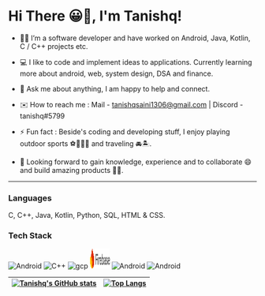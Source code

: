 # Hi There 😀👋, I'm Tanishq!

- 🧑‍💻 I’m a software developer and have worked on Android, Java, Kotlin, C / C++ projects etc.

- 💻 I like to code and implement ideas to applications. Currently learning more about android, web, system design, DSA and finance.

- 💬 Ask me about anything, I am happy to help and connect.

- ✉️ How to reach me : Mail - tanishqsaini1306@gmail.com | Discord - tanishq#5799

- ⚡ Fun fact : Beside's coding and developing stuff, I enjoy playing outdoor sports ⚽🏃‍♂️🏏 and traveling 🚘🏝️.

- 🌱 Looking forward to gain knowledge, experience and  to collaborate 😄 and build amazing products 📱📶.

<!-- 📃 [Resume](https://github.com/tanishq1306/tanishq1306/blob/main/Resume.pdf) -->
<hr>

### Languages
C, C++, Java, Kotlin, Python, SQL, HTML & CSS.


### Tech Stack
<p align="left">
<img src="https://raw.githubusercontent.com/gilbarbara/logos/master/logos/android-icon.svg" alt="Android" width="40" height="40"/> 
<img src="https://raw.githubusercontent.com/gilbarbara/logos/master/logos/git-icon.svg" alt="C++" width="40" height="40"/> 
<img src="https://www.vectorlogo.zone/logos/google_cloud/google_cloud-icon.svg" alt="gcp" width="40" height="40"/> 
<img src="https://raw.githubusercontent.com/gilbarbara/logos/master/logos/firebase.svg" alt="Firebase" width="40" height="40"/> 
<img src="https://raw.githubusercontent.com/gilbarbara/logos/master/logos/figma.svg" alt="Android" width="40" height="40"/> 
<img src="https://seeklogo.com/images/U/ubuntu-logo-8FDEC6A07B-seeklogo.com.png" alt="Android" width="40" height="40"/> 
</p>


|[![Tanishq's GitHub stats](https://github-readme-stats.vercel.app/api?username=tanishq1306&count_private=true&show_icons=true&theme=nord)](https://github.com/tanishq1306/github-readme-stats)|[![Top Langs](https://github-readme-stats.vercel.app/api/top-langs/?username=tanishq1306&count_private=true&layout=compact&theme=nord)](https://github.com/tanishq1306/github-readme-stats)|
|---|---|




